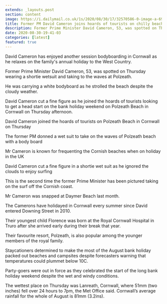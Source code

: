 ```yaml
---
extends: _layouts.post
section: content
image: https://i.dailymail.co.uk/1s/2020/08/30/17/32570586-0-image-a-69_1598803634710.jpg 
title: Former PM David Cameron joins hoards of tourists on chilly beach in Cornwall 
description: Former Prime Minister David Cameron, 53, was spotted on Thursday wearing a shortie wetsuit and taking to the waves at Polzeath. He was carrying a bodyboard as he strolled the beach 
date: 2020-08-30-19-41-03 
categories: [latest] 
featured: true 
--- 
```

David Cameron has enjoyed another session bodyboarding in Cornwall as he relaxes on the family's annual holiday to the West Country.

Former Prime Minister David Cameron, 53, was spotted on Thursday wearing a shortie wetsuit and taking to the waves at Polzeath. 

He was carrying a white bodyboard as he strolled the beach despite the cloudy weather.

David Cameron cut a fine figure as he joined the hoards of tourists looking to get a head start on the bank holiday weekend on Polzeath Beach in Cornwall on Thursday afternoon.

David Cameron joined the hoards of tourists on Polzeath Beach in Cornwall on Thursday

The former PM donned a wet suit to take on the waves of Polzeath beach with a body board

Mr Cameron is known for frequenting the Cornish beaches when on holiday in the UK

David Cameron cut a fine figure in a shortie wet suit as he ignored the clouds to enjoy surfing

This is the second time the former Prime Minister has been pictured taking on the surf off the Cornish coast.

Mr Cameron was snapped at Daymer Beach last month.

The Camerons have holidayed in Cornwall every summer since David entered Downing Street in 2010.

Their youngest child Florence was born at the Royal Cornwall Hospital in Truro after she arrived early during their break that year.

Their favourite resort, Polzeath, is also popular among the younger members of the royal family.

Staycationers determined to make the most of the August bank holiday packed out beaches and campsites despite forecasters warning that temperatures could plummet below 10C. 

Party-goers were out in force as they celebrated the start of the long bank holiday weekend despite the wet and windy conditions.

The wettest place on Thursday was Lanreath, Cornwall, where 51mm (two inches) fell over 24 hours to 7pm, the Met Office said. Cornwall’s average rainfall for the whole of August is 81mm (3.2ins). 

